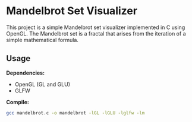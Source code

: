 # Mandelbrot Set Visualizer

This project is a simple Mandelbrot set visualizer implemented in C using OpenGL. The Mandelbrot set is a fractal that arises from the iteration of a simple mathematical formula.

## Usage

**Dependencies:**
  - OpenGL (GL and GLU)
  - GLFW

**Compile:**

```bash
gcc mandelbrot.c -o mandelbrot -lGL -lGLU -lglfw -lm
